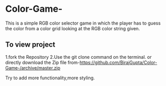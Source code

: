 # Color-Game-

This is a simple RGB color selector game in which the player has to guess the color
from a color grid looking at the RGB color string given.

## To view project

1.fork the Repository
2.Use the git clone command on the terminal.
         or 
 directly download the Zip file from-https://github.com/BirajGupta/Color-Game-/archive/master.zip    
 
Try to add more functionality,more styling.
     
